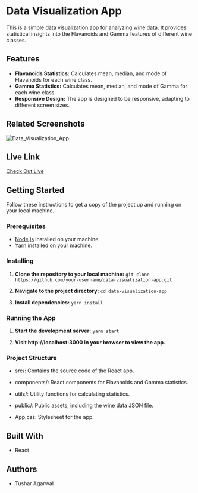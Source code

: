 # Data Visualization App

This is a simple data visualization app for analyzing wine data. It provides statistical insights into the Flavanoids and Gamma features of different wine classes.

## Features

- **Flavanoids Statistics:** Calculates mean, median, and mode of Flavanoids for each wine class.
- **Gamma Statistics:** Calculates mean, median, and mode of Gamma for each wine class.
- **Responsive Design:** The app is designed to be responsive, adapting to different screen sizes.

## Related Screenshots
![Data_Visualization_App](https://github.com/TusharTechs/data-visualization-app/assets/56952465/61076822-b3c9-4838-93b6-3c51b14f0242)

## Live Link

[Check Out Live](https://wine-data-visualization-app.vercel.app/)

## Getting Started

Follow these instructions to get a copy of the project up and running on your local machine.

### Prerequisites

- [Node.js](https://nodejs.org/) installed on your machine.
- [Yarn](https://yarnpkg.com/) installed on your machine.

### Installing

1. **Clone the repository to your local machine:**
`git clone https://github.com/your-username/data-visualization-app.git`

2. **Navigate to the project directory:**
`cd data-visualization-app`

3. **Install dependencies:**
`yarn install`

### Running the App

1. **Start the development server:**
`yarn start`

2. **Visit http://localhost:3000 in your browser to view the app.**

### Project Structure

- src/: Contains the source code of the React app.

- components/: React components for Flavanoids and Gamma statistics.

- utils/: Utility functions for calculating statistics.

- public/: Public assets, including the wine data JSON file.

- App.css: Stylesheet for the app.

## Built With

- React

## Authors

- Tushar Agarwal
